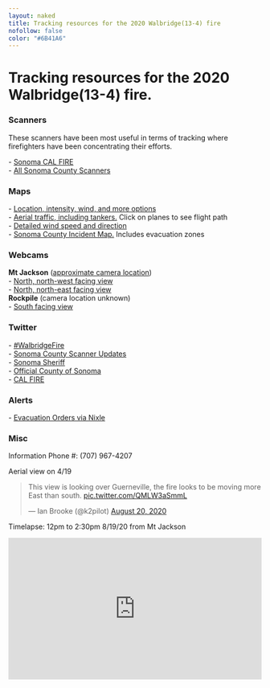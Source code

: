```yaml
---
layout: naked
title: Tracking resources for the 2020 Walbridge(13-4) fire
nofollow: false
color: "#6B41A6"
---
```


<h1>Tracking resources for the 2020 Walbridge(13-4) fire.</h1>
<section>
  <h3>Scanners</h3>
  <p>
    These scanners have been most useful in terms of tracking where firefighters have been concentrating their efforts.
  </p>
  - <a href="https://m.broadcastify.com/listen/feed/31847" target="_blank">
    Sonoma CAL FIRE
  </a><br />
  - <a href='https://m.broadcastify.com/listen/ctid/231' target='_blank'>All Sonoma County Scanners</a>
</section>
<section>
  <h3>Maps</h3>
  - <a href='https://sartopo.com/map.html#ll=38.5895,-123.02198&z=12&b=hyb&a=c%2Cmodis_mp%2Cwxd_wspd-01' target='_blank'>Location, intensity, wind, and more options</a><br />
  - <a href="https://www.flightradar24.com/N470DF/2542f4bc">Aerial traffic, including tankers.</a> Click on planes to see flight path<br />
  - <a href="https://www.windy.com/?38.537,-122.916,12" target="_blank">Detailed wind speed and direction</a><br />
  - <a href="https://sonomacounty.maps.arcgis.com/apps/webappviewer/index.html?id=69a0e54e9e2b48c086d122027b21c961" target="_blank">Sonoma County Incident Map.</a> Includes evacuation zones<br />
</section>
<section>
  <h3>Webcams</h3>
  <b>Mt Jackson</b> (<a href='https://www.google.com/maps/place/Mount+Jackson+Resort+Rd,+Guerneville,+CA+95446/@38.539931,-122.9595623,228m/data=!3m2!1e3!4b1!4m5!3m4!1s0x808418ef68c7121f:0x5471e5b6e9a98aa9!8m2!3d38.5397986!4d-122.9589661!5m1!1e4' target='_blank'>approximate camera location</a>)<br />
  - <a href='http://www.alertwildfire.org/northbay/index.html?camera=Axis-Jackson&v=81e002f' target='_blank'>North, north-west facing view</a><br />
  - <a href='http://www.alertwildfire.org/northbay/index.html?camera=Axis-Jackson2&v=81e002f' target='_blank'>North, north-east facing view</a><br />
  <b>Rockpile</b> (camera location unknown)<br />
  - <a href='http://www.alertwildfire.org/northbay/?camera=Axis-Rockpile' target='_blank'>South facing view</a>
</section>
<section>
  <h3>Twitter</h3>
  - <a href='https://twitter.com/search?q=%23walbridgefire&src=typed_query' target='_blank'>#WalbridgeFire</a><br />
  - <a href="https://twitter.com/SonomaScanner" target="_blank">Sonoma County Scanner Updates</a><br />
  - <a href="https://twitter.com/sonomasheriff" target="_blank">Sonoma Sheriff</a><br />
  - <a href="https://twitter.com/CountyofSonoma" target="_blank">Official County of Sonoma</a><br />
  - <a href="https://twitter.com/CAL_FIRE" target="_blank">CAL FIRE</a>
</section>
<section>
  <h3>Alerts</h3>
  <p>
    - <a href="https://nixle.us/sonoma-county-sheriffs-office/" target="_blank">Evacuation Orders via Nixle</a>
  </p>
</section>
<section>
  <h3>Misc</h3>
  <p>Information Phone #: (707) 967-4207</p>
  <p>Aerial view on 4/19</p>
  <blockquote class="twitter-tweet"><p lang="en" dir="ltr">This view is looking over Guerneville, the fire looks to be moving more East than south. <a href="https://t.co/QMLW3aSmmL">pic.twitter.com/QMLW3aSmmL</a></p>&mdash; Ian Brooke (@k2pilot) <a href="https://twitter.com/k2pilot/status/1296240744722620416?ref_src=twsrc%5Etfw">August 20, 2020</a></blockquote> <script async src="https://platform.twitter.com/widgets.js" charset="utf-8"></script>
  <p>Timelapse: 12pm to 2:30pm 8/19/20 from Mt Jackson</p>
  <style>.embedtool {position: relative;height: 0;padding-top: 56%;overflow: hidden;max-width: 100%;} .embedtool iframe, .embedtool object, .embedtool embed { position: absolute; top: 0; left: 0; width: 100%; height: 100%; } .embedtool .fluid-vids {position: initial !important}</style><div class="embedtool"><iframe src="https://www.youtube.com/embed/KIVbtWUH208" frameborder="0" allowfullscreen></iframe></div>
</section>
